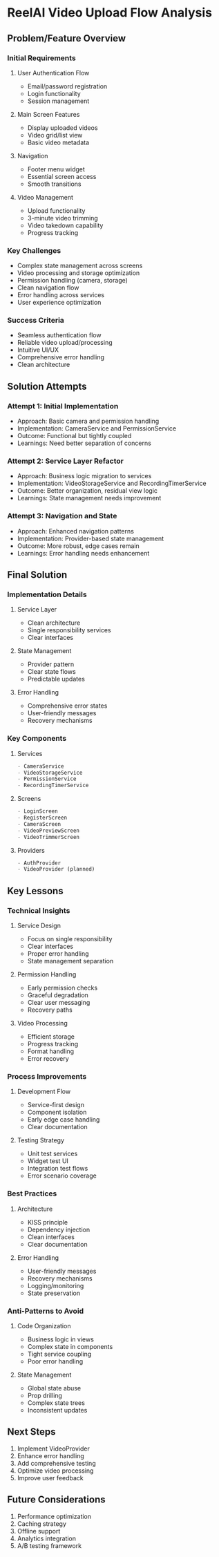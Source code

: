 # ReelAI Video Upload Flow Analysis

## Problem/Feature Overview

### Initial Requirements
1. User Authentication Flow
   - Email/password registration
   - Login functionality
   - Session management

2. Main Screen Features
   - Display uploaded videos
   - Video grid/list view
   - Basic video metadata

3. Navigation
   - Footer menu widget
   - Essential screen access
   - Smooth transitions

4. Video Management
   - Upload functionality
   - 3-minute video trimming
   - Video takedown capability
   - Progress tracking

### Key Challenges
- Complex state management across screens
- Video processing and storage optimization
- Permission handling (camera, storage)
- Clean navigation flow
- Error handling across services
- User experience optimization

### Success Criteria
- Seamless authentication flow
- Reliable video upload/processing
- Intuitive UI/UX
- Comprehensive error handling
- Clean architecture

## Solution Attempts

### Attempt 1: Initial Implementation
- Approach: Basic camera and permission handling
- Implementation: CameraService and PermissionService
- Outcome: Functional but tightly coupled
- Learnings: Need better separation of concerns

### Attempt 2: Service Layer Refactor
- Approach: Business logic migration to services
- Implementation: VideoStorageService and RecordingTimerService
- Outcome: Better organization, residual view logic
- Learnings: State management needs improvement

### Attempt 3: Navigation and State
- Approach: Enhanced navigation patterns
- Implementation: Provider-based state management
- Outcome: More robust, edge cases remain
- Learnings: Error handling needs enhancement

## Final Solution

### Implementation Details
1. Service Layer
   - Clean architecture
   - Single responsibility services
   - Clear interfaces

2. State Management
   - Provider pattern
   - Clear state flows
   - Predictable updates

3. Error Handling
   - Comprehensive error states
   - User-friendly messages
   - Recovery mechanisms

### Key Components
1. Services
   ```dart
   - CameraService
   - VideoStorageService
   - PermissionService
   - RecordingTimerService
   ```

2. Screens
   ```dart
   - LoginScreen
   - RegisterScreen
   - CameraScreen
   - VideoPreviewScreen
   - VideoTrimmerScreen
   ```

3. Providers
   ```dart
   - AuthProvider
   - VideoProvider (planned)
   ```

## Key Lessons

### Technical Insights
1. Service Design
   - Focus on single responsibility
   - Clear interfaces
   - Proper error handling
   - State management separation

2. Permission Handling
   - Early permission checks
   - Graceful degradation
   - Clear user messaging
   - Recovery paths

3. Video Processing
   - Efficient storage
   - Progress tracking
   - Format handling
   - Error recovery

### Process Improvements
1. Development Flow
   - Service-first design
   - Component isolation
   - Early edge case handling
   - Clear documentation

2. Testing Strategy
   - Unit test services
   - Widget test UI
   - Integration test flows
   - Error scenario coverage

### Best Practices
1. Architecture
   - KISS principle
   - Dependency injection
   - Clean interfaces
   - Clear documentation

2. Error Handling
   - User-friendly messages
   - Recovery mechanisms
   - Logging/monitoring
   - State preservation

### Anti-Patterns to Avoid
1. Code Organization
   - Business logic in views
   - Complex state in components
   - Tight service coupling
   - Poor error handling

2. State Management
   - Global state abuse
   - Prop drilling
   - Complex state trees
   - Inconsistent updates

## Next Steps
1. Implement VideoProvider
2. Enhance error handling
3. Add comprehensive testing
4. Optimize video processing
5. Improve user feedback

## Future Considerations
1. Performance optimization
2. Caching strategy
3. Offline support
4. Analytics integration
5. A/B testing framework 